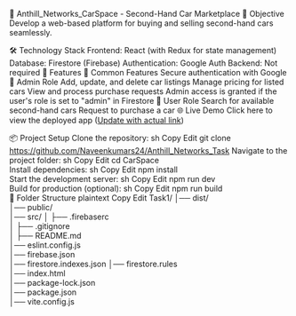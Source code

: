 🚗 Anthill_Networks_CarSpace - Second-Hand Car Marketplace
📌 Objective
Develop a web-based platform for buying and selling second-hand cars seamlessly.

🛠️ Technology Stack
Frontend: React (with Redux for state management)
Database: Firestore (Firebase)
Authentication: Google Auth
Backend: Not required
🔑 Features
🔹 Common Features
Secure authentication with Google
🔹 Admin Role
Add, update, and delete car listings
Manage pricing for listed cars
View and process purchase requests
Admin access is granted if the user's role is set to "admin" in Firestore
🔹 User Role
Search for available second-hand cars
Request to purchase a car
🌐 Live Demo
Click here to view the deployed app ([Update with actual link](https://carbooking-9908f.web.app))

📦 Project Setup
Clone the repository:
sh
Copy
Edit
git clone https://github.com/Naveenkumars24/Anthill_Networks_Task
Navigate to the project folder:
sh
Copy
Edit
cd CarSpace  
Install dependencies:
sh
Copy
Edit
npm install  
Start the development server:
sh
Copy
Edit
npm run dev  
Build for production (optional):
sh
Copy
Edit
npm run build  
📁 Folder Structure
plaintext
Copy
Edit
Task1/
│── dist/                 
│── public/  
│── src/
│   ├── .firebaserc       
│   ├── .gitignore        
│   ├── README.md         
│── eslint.config.js      
│── firebase.json         
│── firestore.indexes.json
│── firestore.rules       
│── index.html            
│── package-lock.json     
│── package.json          
│── vite.config.js        
